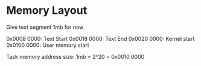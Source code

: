 
# Memory Layout

Give text segment 1mb for now

0x0008 0000: Text Start
0x0018 0000: Text End
0x0020 0000: Kernel start
0x0100 0000: User memory start

Task memory address size: 1mb = 2^20 = 0x0010 0000


